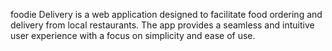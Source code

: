 foodie Delivery is a web application designed to facilitate food ordering and delivery from local restaurants. The app provides a seamless and intuitive user experience with a focus on simplicity and ease of use.
